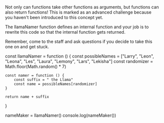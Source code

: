 Not only can functions take other functions as arguments, but functions can also return functions! This is marked as an advanced challenge because you haven't been introduced to this concept yet.

The llamaNamer function defines an internal function and your job is to rewrite this code so that the internal function gets returned.

Remember, come to the staff and ask questions if you decide to take this one on and get stuck.

const llamaNamer = function () {
    const possibleNames = ["Larry", "Leon", "Leona", "Les", "Laura", "Lemony", "Lars", "Lekisha"]
    const randomizer = Math.floor(Math.random() * 7)

    const namer = function () {
        const suffix = " the Llama"
        const name = possibleNames[randomizer]
    }

    return name + suffix
}

nameMaker = llamaNamer()
console.log(nameMaker())